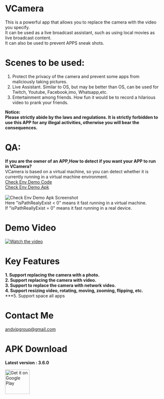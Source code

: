 # VCamera

This is a powerful app that allows you to replace the camera with the video you specify.  </b>  
 It can be used as a live broadcast assistant, such as using local movies as live broadcast content. </b>    
 It can also be used to prevent APPS sneak shots. </b>    

# Scenes to be used:
1. Protect the privacy of the camera and prevent some apps from maliciously taking pictures.  
2. Live Assistant. Similar to OS, but may be better than OS, can be used for Twitch, Youtube, Facebook,imo, Whatsapp,etc.  
3. Entertainment among friends. How fun it would be to record a hilarious video to prank your friends. 

**Notice:**  
**Please strictly abide by the laws and regulations. It is strictly forbidden to use this APP for any illegal activities, otherwise you will bear the consequences.**  


# QA:
**If you are the owner of an APP,How to detect if you want your APP to run in VCamera?**  
VCamera is based on a virtual machine, so you can detect whether it is currently running in a virtual machine environment.  
[Check Env Demo Code](https://github.com/andvipgroup/VCamera/tree/main/check_env_demo/code)  
[Check Env Demo Apk](https://github.com/andvipgroup/VCamera/blob/main/check_env_demo/check_env_demo.apk)  <br><br>
![Check Env Demo Apk Screenshot](https://github.com/andvipgroup/VCamera/blob/main/check_env_demo/check_result.png?raw=true)  
Here "isPathRealyExist  < 0" means it fast running in a virtual machine.  
If "isPathReallyExist = 0" means it fast running in a real device.  



# Demo Video
[![Watch the video](https://img.youtube.com/vi/lT-MP9c7SbY/maxresdefault.jpg)](https://www.youtube.com/embed/lT-MP9c7SbY)


# Key Features
**1. Support replacing the camera with a photo.**  
**2. Support replacing the camera with video.**  
**3. Support to replace the camera with network video.**  
**4. Support resizing video, rotating, moving, zooming, flipping, etc.**  
***5. Support space all apps 


# Contact Me
andvipgroup@gmail.com

# APK Download
**Latest version : 3.6.0**  
<p align="left">
  <a href='https://opensd.google.com/store/apps/details?id=virtual.camera.app'>
    <img alt='Get it on Google Play' height='80' src='https://github.com/andvipgroup/VCamera/blob/main/gp.png'/>
  </a>
</p>
